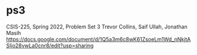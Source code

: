 # ps3
CSIS-225, Spring 2022, Problem Set 3
Trevor Collins, Saif Ullah, Jonathan Masih
https://docs.google.com/document/d/1Q5a3m6c8wK61ZsoeLm1Wd_nNkjtASIjo28vwLa0cnr8/edit?usp=sharing 
